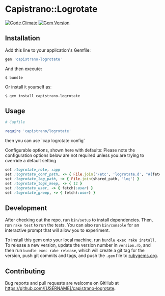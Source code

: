 # Capistrano::Logrotate

[![Code Climate](http://img.shields.io/codeclimate/github/linjunpop/capistrano-logrotate.svg)](https://codeclimate.com/github/linjunpop/capistrano-logrotate)
[![Gem Version](http://img.shields.io/gem/v/capistrano-logrotate.svg)](https://rubygems.org/gems/capistrano-logrotate)

## Installation

Add this line to your application's Gemfile:

```ruby
gem 'capistrano-logrotate'
```

And then execute:

    $ bundle

Or install it yourself as:

    $ gem install capistrano-logrotate

## Usage

```ruby
# Capfile

require 'capistrano/logrotate'
```

then you can use `cap logrotate:config'

Configurable options, shown here with defaults: Please note the configuration options below are not required unless you are trying to override a default setting

```ruby
set :logrotate_role, :app
set :logrotate_conf_path, -> { File.join('/etc', 'logrotate.d', "#{fetch(:application)}_#{fetch(:stage)}") }
set :logrotate_log_path, -> { File.join(shared_path, 'log') }
set :logrotate_logs_keep, -> { 12 }
set :logrotate_user, -> { fetch(:user) }
set :logrotate_group, -> { fetch(:user) }
```

## Development

After checking out the repo, run `bin/setup` to install dependencies. Then, run `rake test` to run the tests. You can also run `bin/console` for an interactive prompt that will allow you to experiment.

To install this gem onto your local machine, run `bundle exec rake install`. To release a new version, update the version number in `version.rb`, and then run `bundle exec rake release`, which will create a git tag for the version, push git commits and tags, and push the `.gem` file to [rubygems.org](https://rubygems.org).

## Contributing

Bug reports and pull requests are welcome on GitHub at https://github.com/[USERNAME]/capistrano-logrotate.
